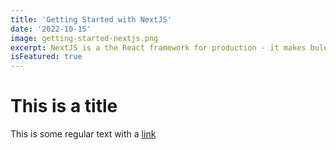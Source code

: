 ```yaml
---
title: 'Getting Started with NextJS'
date: '2022-10-15'
image: getting-started-nextjs.png
excerpt: NextJS is a the React framework for production - it makes bulding fullstack react apps and sites a breeze and ships with built-in SSR.
isFeatured: true
---
```


# This is a title

This is some regular text with a [link](https://google.com)
